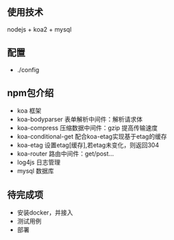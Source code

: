## 使用技术
nodejs + koa2 + mysql

## 配置
+ ./config

## npm包介绍
- koa 框架
- koa-bodyparser 表单解析中间件：解析请求体
- koa-compress 压缩数据中间件：gzip 提高传输速度
- koa-conditional-get 配合koa-etag实现基于etag的缓存
- koa-etag 设置etag[缓存],若etag未变化，则返回304
- koa-router 路由中间件：get/post...
- log4js 日志管理
- mysql 数据库

## 待完成项
+ 安装docker，并接入
+ 测试用例
+ 部署



